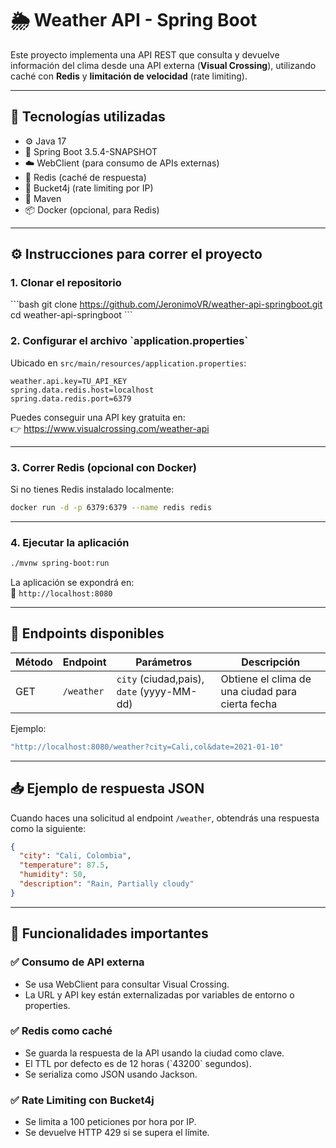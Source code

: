 # 🌦️ Weather API - Spring Boot

Este proyecto implementa una API REST que consulta y devuelve información del clima desde una API externa (**Visual Crossing**), utilizando caché con **Redis** y **limitación de velocidad** (rate limiting).

---

## 🧰 Tecnologías utilizadas

- ⚙️ Java 17
- 🚀 Spring Boot 3.5.4-SNAPSHOT
- ☁️ WebClient (para consumo de APIs externas)
- 💾 Redis (caché de respuesta)
- 🧱 Bucket4j (rate limiting por IP)
- 🧰 Maven
- 📦 Docker (opcional, para Redis)

---

## ⚙️ Instrucciones para correr el proyecto

### 1. Clonar el repositorio

\`\`\`bash
git clone https://github.com/JeronimoVR/weather-api-springboot.git
cd weather-api-springboot
\`\`\`

### 2. Configurar el archivo \`application.properties\`

Ubicado en `src/main/resources/application.properties`:

```properties
weather.api.key=TU_API_KEY
spring.data.redis.host=localhost
spring.data.redis.port=6379
```

Puedes conseguir una API key gratuita en:  
👉 https://www.visualcrossing.com/weather-api

---

### 3. Correr Redis (opcional con Docker)

Si no tienes Redis instalado localmente:

```bash
docker run -d -p 6379:6379 --name redis redis
```

---

### 4. Ejecutar la aplicación

```bash
./mvnw spring-boot:run
```

La aplicación se expondrá en:  
📍 `http://localhost:8080`

---

## 🔌 Endpoints disponibles

| Método | Endpoint                | Parámetros              | Descripción                                      |
|--------|-------------------------|-------------------------|--------------------------------------------------|
| GET    | `/weather`              | `city` (ciudad,pais), `date` (yyyy-MM-dd) | Obtiene el clima de una ciudad para cierta fecha |

Ejemplo:

```bash
"http://localhost:8080/weather?city=Cali,col&date=2021-01-10"
```

---
## 📥 Ejemplo de respuesta JSON

Cuando haces una solicitud al endpoint `/weather`, obtendrás una respuesta como la siguiente:

```json
{
  "city": "Cali, Colombia",
  "temperature": 87.5,
  "humidity": 50,
  "description": "Rain, Partially cloudy"
}
```
---

## 🧠 Funcionalidades importantes

### ✅ Consumo de API externa

- Se usa WebClient para consultar Visual Crossing.
- La URL y API key están externalizadas por variables de entorno o properties.

### ✅ Redis como caché

- Se guarda la respuesta de la API usando la ciudad como clave.
- El TTL por defecto es de 12 horas (\`43200\` segundos).
- Se serializa como JSON usando Jackson.

### ✅ Rate Limiting con Bucket4j

- Se limita a 100 peticiones por hora por IP.
- Se devuelve HTTP 429 si se supera el límite.